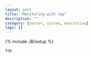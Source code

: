 ```yaml
---
layout: post
title: "Monitoring with top"
description: ""
category: [server, system, monitoring]
tags: []
---
```

{% include JB/setup %}

    top


